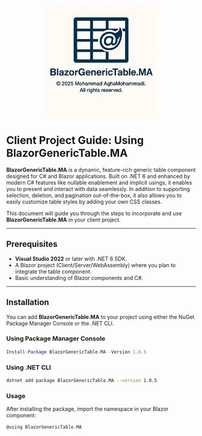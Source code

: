 <div align="center">
  <img src="https://github.com/Mohammad-A-m2/BlazorGenericTable.MA/blob/main/wwwroot/BlazorGenericTable.MA.jpg" alt="Project Logo" width="300">
</div>

# Client Project Guide: Using BlazorGenericTable.MA

**BlazorGenericTable.MA** is a dynamic, feature-rich generic table component designed for C# and Blazor applications. Built on .NET 6 and enhanced by modern C# features like nullable enablement and implicit usings, it enables you to present and interact with data seamlessly. In addition to supporting selection, deletion, and pagination out-of-the-box, it also allows you to easily customize table styles by adding your own CSS classes.

This document will guide you through the steps to incorporate and use **BlazorGenericTable.MA** in your client project.

---

## Prerequisites

- **Visual Studio 2022** or later with .NET 6 SDK.
- A Blazor project (Client/Server/WebAssembly) where you plan to integrate the table component.
- Basic understanding of Blazor components and C#.

---

## Installation

You can add **BlazorGenericTable.MA** to your project using either the NuGet Package Manager Console or the .NET CLI.

### Using Package Manager Console

```Powershell
Install-Package BlazorGenericTable.MA -Version 1.0.5
```

### Using .NET CLI
 ```bash
dotnet add package BlazorGenericTable.MA --version 1.0.5
 ```

### Usage
After installing the package, import the namespace in your Blazor component:
```Razor
@using BlazorGenericTable.MA
